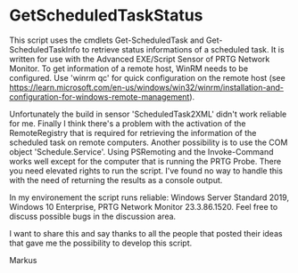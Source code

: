 # GetScheduledTaskStatus

This script uses the cmdlets Get-ScheduledTask and Get-ScheduledTaskInfo to retrieve status informations of a scheduled task. It is written for use with the Advanced EXE/Script Sensor of PRTG Network Monitor. To get information of a remote host, WinRM needs to be configured. Use 'winrm qc' for quick configuration on the remote host (see https://learn.microsoft.com/en-us/windows/win32/winrm/installation-and-configuration-for-windows-remote-management).

Unfortunately the build in sensor 'ScheduledTask2XML' didn't work reliable for me. Finally I think there's a problem with the activation of the RemoteRegistry that is required for retrieving the information of the scheduled task on remote computers. Another possibility is to use the COM object 'Schedule.Service'. Using PSRemoting and the Invoke-Command works well except for the computer that is running the PRTG Probe. There you need elevated rights to run the script. I've found no way to handle this with the need of returning the results as a console output.

In my environement the script runs reliable: Windows Server Standard 2019, Windows 10 Enterprise, PRTG Network Monitor 23.3.86.1520. Feel free to discuss possible bugs in the discussion area.

I want to share this and say thanks to all the people that posted their ideas that gave me the possibility to develop this script.

Markus

